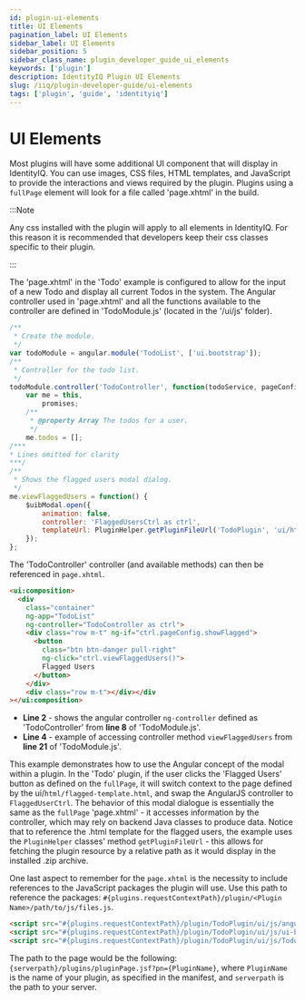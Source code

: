 ```yaml
---
id: plugin-ui-elements
title: UI Elements
pagination_label: UI Elements
sidebar_label: UI Elements
sidebar_position: 5
sidebar_class_name: plugin_developer_guide_ui_elements
keywords: ['plugin']
description: IdentityIQ Plugin UI Elements
slug: /iiq/plugin-developer-guide/ui-elements
tags: ['plugin', 'guide', 'identityiq']
---
```


# UI Elements

Most plugins will have some additional UI component that will display in IdentityIQ. You can use images, CSS files, HTML templates, and JavaScript to provide the interactions and views required by the plugin. Plugins using a `fullPage` element will look for a file called 'page.xhtml' in the build.

:::Note

Any css installed with the plugin will apply to all elements in IdentityIQ. For this reason it is recommended that developers keep their css classes specific to their plugin.

:::

The 'page.xhtml' in the 'Todo' example is configured to allow for the input of a new Todo and display all current Todos in the system. The Angular controller used in 'page.xhtml' and all the functions available to the controller are defined in 'TodoModule.js' (located in the '/ui/js' folder).

```javascript
/**
 * Create the module.
 */
var todoModule = angular.module('TodoList', ['ui.bootstrap']);
/**
 * Controller for the todo list.
 */
todoModule.controller('TodoController', function(todoService, pageConfigService, $q, $uibModal) {
    var me = this,
        promises;
    /**
     * @property Array The todos for a user.
     */
    me.todos = [];
/***
* Lines omitted for clarity
***/
/**
 * Shows the flagged users modal dialog.
 */
me.viewFlaggedUsers = function() {
    $uibModal.open({
        animation: false,
        controller: 'FlaggedUsersCtrl as ctrl',
        templateUrl: PluginHelper.getPluginFileUrl('TodoPlugin', 'ui/html/flagged-template.html')
    });
};
```

The 'TodoController' controller (and available methods) can then be referenced in `page.xhtml`.

```html
<ui:composition>
  <div
    class="container"
    ng-app="TodoList"
    ng-controller="TodoController as ctrl">
    <div class="row m-t" ng-if="ctrl.pageConfig.showFlagged">
      <button
        class="btn btn-danger pull-right"
        ng-click="ctrl.viewFlaggedUsers()">
        Flagged Users
      </button>
    </div>
    <div class="row m-t"></div></div
></ui:composition>
```

- **Line 2** - shows the angular controller `ng-controller` defined as 'TodoController' from **line 8** of 'TodoModule.js'.
- **Line 4** - example of accessing controller method `viewFlaggedUsers` from **line 21** of 'TodoModule.js'.

This example demonstrates how to use the Angular concept of the modal within a plugin. In the 'Todo' plugin, if the user clicks the 'Flagged Users' button as defined on the `fullPage`, it will switch context to the page defined by the ui/`html/flagged-template.html`, and swap the AngularJS controller to `FlaggedUserCtrl`. The behavior of this modal dialogue is essentially the same as the `fullPage` 'page.xhtml' - it accesses information by the controller, which may rely on backend Java classes to produce data. Notice that to reference the .html template for the flagged users, the example uses the `PluginHelper` classes' method `getPluginFileUrl` - this allows for fetching the plugin resource by a relative path as it would display in the installed .zip archive.

One last aspect to remember for the `page.xhtml` is the necessity to include references to the JavaScript packages the plugin will use. Use this path to reference the packages: `#{plugins.requestContextPath}/plugin/<Plugin Name>/path/to/js/files.js`.

```html
<script src="#{plugins.requestContextPath}/plugin/TodoPlugin/ui/js/angular.min.js"></script>
<script src="#{plugins.requestContextPath}/plugin/TodoPlugin/ui/js/ui-bootstrap.min.js"></script>
<script src="#{plugins.requestContextPath}/plugin/TodoPlugin/ui/js/TodoModule.js"></script>
```

The path to the page would be the following: `{serverpath}/plugins/pluginPage.jsf?pn={PluginName}`, where `PluginName` is the name of your plugin, as specified in the manifest, and `serverpath` is the path to your server.
